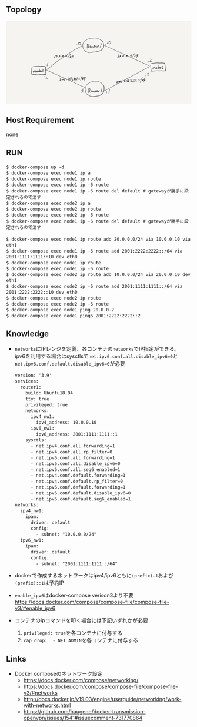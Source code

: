 ## Topology

![topology.jpeg](topology.jpeg)

## Host Requirement

none

## RUN

```shell
$ docker-compose up -d
$ docker-compose exec node1 ip a                                                         
$ docker-compose exec node1 ip route
$ docker-compose exec node1 ip -6 route
$ docker-compose exec node1 ip -6 route del default # gatewayが勝手に設定されるので消す
$ docker-compose exec node2 ip a                                                         
$ docker-compose exec node2 ip route
$ docker-compose exec node2 ip -6 route
$ docker-compose exec node1 ip -6 route del default # gatewayが勝手に設定されるので消す

$ docker-compose exec node1 ip route add 20.0.0.0/24 via 10.0.0.10 via eth1
$ docker-compose exec node1 ip -6 route add 2001:2222:2222::/64 via 2001:1111:1111::10 dev eth0
$ docker-compose exec node1 ip route
$ docker-compose exec node1 ip -6 route
$ docker-compose exec node2 ip route add 10.0.0.0/24 via 20.0.0.10 dev eth1
$ docker-compose exec node2 ip -6 route add 2001:1111:1111::/64 via 2001:2222:2222::10 dev eth0 
$ docker-compose exec node2 ip route
$ docker-compose exec node2 ip -6 route
$ docker-compose exec node1 ping 20.0.0.2
$ docker-compose exec node1 ping6 2001:2222:2222::2 
```

## Knowledge

* `networks`にIPレンジを定義、各コンテナの`networks`でIP指定ができる。  
  ipv6を利用する場合はsysctlsで`net.ipv6.conf.all.disable_ipv6=0`と`net.ipv6.conf.default.disable_ipv6=0`が必要
  ```
  version: '3.9'
  services:
    router1:
      build: Ubuntu18.04
      tty: true
      privileged: true
      networks:
        ipv4_nw1:
          ipv4_address: 10.0.0.10
        ipv6_nw1:
          ipv6_address: 2001:1111:1111::1
      sysctls:
        - net.ipv4.conf.all.forwarding=1
        - net.ipv4.conf.all.rp_filter=0
        - net.ipv6.conf.all.forwarding=1
        - net.ipv6.conf.all.disable_ipv6=0
        - net.ipv6.conf.all.seg6_enabled=1
        - net.ipv4.conf.default.forwarding=1
        - net.ipv4.conf.default.rp_filter=0
        - net.ipv6.conf.default.forwarding=1
        - net.ipv6.conf.default.disable_ipv6=0
        - net.ipv6.conf.default.seg6_enabled=1
  networks:
    ipv4_nw1:
      ipam:
        driver: default
        config:
          - subnet: "10.0.0.0/24"
    ipv6_nw1:
      ipam:
        driver: default
        config:
          - subnet: "2001:1111:1111::/64"
  ```

* dockerで作成するネットワークはipv4/ipv6ともに`(prefix).1`および`(prefix)::1`は予約IP

* `enable_ipv6`はdocker-compose verison3より不要  
  <https://docs.docker.com/compose/compose-file/compose-file-v3/#enable_ipv6>

* コンテナのipコマンドを叩く場合には下記いずれかが必要  
  1. `privileged: true`を各コンテナに付与する
  2. `cap_drop:  - NET_ADMIN`を各コンテナに付与する

## Links

* Docker composeのネットワーク設定
  * <https://docs.docker.com/compose/networking/>  
  * <https://docs.docker.com/compose/compose-file/compose-file-v3/#networks>  
  * <http://docs.docker.jp/v19.03/engine/userguide/networking/work-with-networks.html>
  * <https://github.com/haugene/docker-transmission-openvpn/issues/1541#issuecomment-731770864>